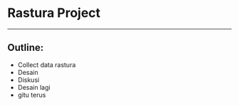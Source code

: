 # Rastura Project
***
## Outline:
- Collect data rastura
- Desain
- Diskusi
- Desain lagi
- gitu terus
